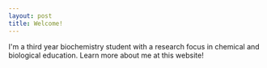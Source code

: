 ```yaml
---
layout: post
title: Welcome!
---
```

I'm a third year biochemistry student with a research focus in chemical and biological education. Learn more about me at this website!
